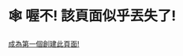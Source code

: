 # :spider_web: 喔不! 該頁面似乎丟失了!

[成為第一個創建此頁面!](https://github.com/Slimefun/Slimefun4/wiki/Expanding-the-Wiki)

